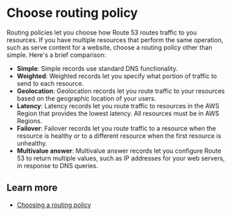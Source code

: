 # Choose routing policy<a name="record-routing-policy"></a>

Routing policies let you choose how Route 53 routes traffic to you resources\. If you have multiple resources that perform the same operation, such as serve content for a website, choose a routing policy other than simple\. Here's a brief comparison:
+ **Simple**: Simple records use standard DNS functionality\. 
+ **Weighted**: Weighted records let you specify what portion of traffic to send to each resource\. 
+ **Geolocation**: Geolocation records let you route traffic to your resources based on the geographic location of your users\.
+ **Latency**: Latency records let you route traffic to resources in the AWS Region that provides the lowest latency\. All resources must be in AWS Regions\. 
+ **Failover**: Failover records let you route traffic to a resource when the resource is healthy or to a different resource when the first resource is unhealthy\. 
+ **Multivalue answer**: Multivalue answer records let you configure Route 53 to return multiple values, such as IP addresses for your web servers, in response to DNS queries\. 

## Learn more<a name="record-routing-policy-learn-more"></a>
+ [Choosing a routing policy](https://docs.aws.amazon.com/Route53/latest/DeveloperGuide/routing-policy.html)